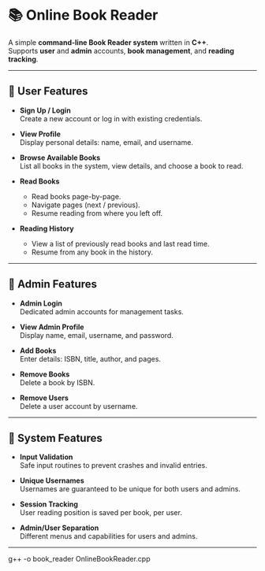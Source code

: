 # 📚 Online Book Reader

A simple **command-line Book Reader system** written in **C++**.  
Supports **user** and **admin** accounts, **book management**, and **reading tracking**.

---

## 🔹 User Features

- **Sign Up / Login**  
  Create a new account or log in with existing credentials.

- **View Profile**  
  Display personal details: name, email, and username.

- **Browse Available Books**  
  List all books in the system, view details, and choose a book to read.

- **Read Books**  
  - Read books page-by-page.  
  - Navigate pages (next / previous).  
  - Resume reading from where you left off.

- **Reading History**  
  - View a list of previously read books and last read time.  
  - Resume from any book in the history.

---

## 🔹 Admin Features

- **Admin Login**  
  Dedicated admin accounts for management tasks.

- **View Admin Profile**  
  Display name, email, username, and password.

- **Add Books**  
  Enter details: ISBN, title, author, and pages.

- **Remove Books**  
  Delete a book by ISBN.

- **Remove Users**  
  Delete a user account by username.

---

## 🔹 System Features

- **Input Validation**  
  Safe input routines to prevent crashes and invalid entries.

- **Unique Usernames**  
  Usernames are guaranteed to be unique for both users and admins.

- **Session Tracking**  
  User reading position is saved per book, per user.

- **Admin/User Separation**  
  Different menus and capabilities for users and admins.

---
   g++ -o book_reader OnlineBookReader.cpp

